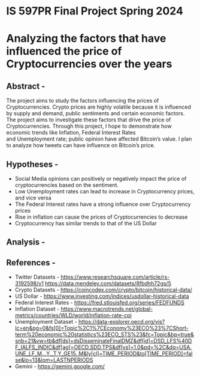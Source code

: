 # IS 597PR Final Project Spring 2024
# Analyzing the factors that have influenced the price of Cryptocurrencies over the years


## Abstract -

The project aims to study the factors influencing the prices of Cryptocurrencies. 
Crypto prices are highly volatile because it is influenced by supply and demand, public sentiments and certain 
economic factors. The project aims to investigate these factors that drive the price of Cryptocurrencies.
Through this project, I hope to demonstrate how economic trends like Inflation, Federal Interest Rates  
and Unemployment rate; public opinion have affected Bitcoin’s value. I plan to analyze how tweets can have 
influence on Bitcoin’s price.

## Hypotheses -

*  Social Media opinions can positively or negatively impact the price of cryptocurrencies based on the sentiment.
*  Low Unemployment rates can lead to increase in Cryptocurrency prices, and vice versa
*  The Federal Interest rates have a strong influence over Cryptocurrency prices
*  Rise in inflation can cause the prices of Cryptocurrencies to decrease
*  Cryptocurrency has similar trends to that of the US Dollar


## Analysis - 

## References -

*  Twitter Datasets - https://www.researchsquare.com/article/rs-3192598/v1
                      https://data.mendeley.com/datasets/8fbdhh72gs/5
*  Crypto Datasets - https://coincodex.com/crypto/bitcoin/historical-data/
*  US Dollar - https://www.investing.com/indices/usdollar-historical-data
*  Federal Interest Rates - https://fred.stlouisfed.org/series/FEDFUNDS
*  Inflation Dataset - https://www.macrotrends.net/global-metrics/countries/WLD/world/inflation-rate-cpi
*  Unemployment Dataset - https://data-explorer.oecd.org/vis?lc=en&pg=0&fs[0]=Topic%2C1%7CEconomy%23ECO%23%7CShort-term%20economic%20statistics%23ECO_STS%23&fc=Topic&bp=true&snb=21&vw=tb&df[ds]=dsDisseminateFinalDMZ&df[id]=DSD_LFS%40DF_IALFS_INDIC&df[ag]=OECD.SDD.TPS&df[vs]=1.0&pd=%2C&dq=USA.UNE_LF_M...Y._T.Y_GE15..M&ly[cl]=TIME_PERIOD&to[TIME_PERIOD]=false&lo=13&lom=LASTNPERIODS
*  Gemini - https://gemini.google.com/
